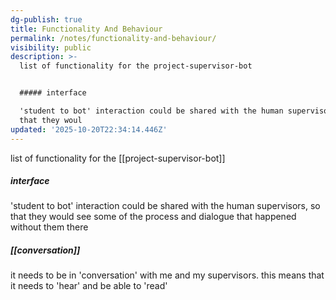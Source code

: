 ```yaml
---
dg-publish: true
title: Functionality And Behaviour
permalink: /notes/functionality-and-behaviour/
visibility: public
description: >-
  list of functionality for the project-supervisor-bot


  ##### interface

  'student to bot' interaction could be shared with the human supervisors, so
  that they woul
updated: '2025-10-20T22:34:14.446Z'
---
```

list of functionality for the [[project-supervisor-bot]]

##### interface
'student to bot' interaction could be shared with the human supervisors, so that they would see some of the process and dialogue that happened without them there

##### [[conversation]]
it needs to be in 'conversation' with me and my supervisors. this means that it needs to 'hear' and be able to 'read'
